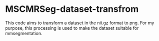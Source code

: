 # MSCMRSeg-dataset-transfrom
This code aims to transform a dataset in the nii.gz format to png. For my purpose, this processing is used to make the dataset suitable for mmsegmentation.
